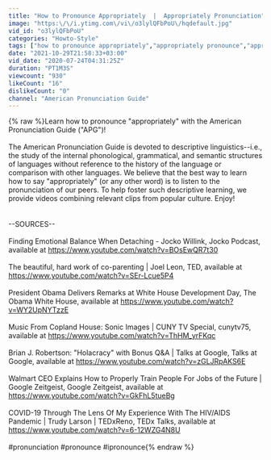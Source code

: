 ```yaml
---
title: "How to Pronounce Appropriately  |  Appropriately Pronunciation"
image: "https:\/\/i.ytimg.com\/vi\/o3lylQFbPoU\/hqdefault.jpg"
vid_id: "o3lylQFbPoU"
categories: "Howto-Style"
tags: ["how to pronounce appropriately","appropriately pronounce","appropriately pronunciation"]
date: "2021-10-29T21:58:33+03:00"
vid_date: "2020-07-24T04:31:25Z"
duration: "PT1M3S"
viewcount: "930"
likeCount: "16"
dislikeCount: "0"
channel: "American Pronunciation Guide"
---
```

{% raw %}Learn how to pronounce &quot;appropriately&quot; with the American Pronunciation Guide (&quot;APG&quot;)!<br /><br />The American Pronunciation Guide is devoted to descriptive linguistics--i.e., the study of the internal phonological, grammatical, and semantic structures of languages without reference to the history of the language or comparison with other languages.  We believe that the best way to learn how to say &quot;appropriately&quot; (or any other word) is to listen to the pronunciation of our peers.  To help foster such descriptive learning, we provide videos combining relevant clips from popular culture.  Enjoy!<br /><br /><br />--SOURCES--<br /><br />Finding Emotional Balance When Detaching - Jocko Willink, Jocko Podcast, available at <a rel="nofollow" target="blank" href="https://www.youtube.com/watch?v=BOsEwQR7t30">https://www.youtube.com/watch?v=BOsEwQR7t30</a><br /><br />The beautiful, hard work of co-parenting | Joel Leon, TED, available at <a rel="nofollow" target="blank" href="https://www.youtube.com/watch?v=SEr-Lcue5P4">https://www.youtube.com/watch?v=SEr-Lcue5P4</a><br /><br />President Obama Delivers Remarks at White House  Development Day, The Obama White House, available at <a rel="nofollow" target="blank" href="https://www.youtube.com/watch?v=WY2UpNYTzzE">https://www.youtube.com/watch?v=WY2UpNYTzzE</a><br /><br />Music From Copland House: Sonic Images | CUNY TV Special, cunytv75, available at <a rel="nofollow" target="blank" href="https://www.youtube.com/watch?v=ThHM_yrFKqc">https://www.youtube.com/watch?v=ThHM_yrFKqc</a><br /><br />Brian J. Robertson: &quot;Holacracy&quot; with Bonus Q&amp;A | Talks at Google, Talks at Google, available at <a rel="nofollow" target="blank" href="https://www.youtube.com/watch?v=zGLJRpAKS6E">https://www.youtube.com/watch?v=zGLJRpAKS6E</a><br /><br />Walmart CEO Explains How to Properly Train People For Jobs of the Future | Google Zeitgeist, Google Zeitgeist, available at <a rel="nofollow" target="blank" href="https://www.youtube.com/watch?v=GkFhL5tueBg">https://www.youtube.com/watch?v=GkFhL5tueBg</a><br /><br />COVID-19 Through The Lens Of My Experience With The HIV/AIDS Pandemic  | Trudy Larson | TEDxReno, TEDx Talks, available at <a rel="nofollow" target="blank" href="https://www.youtube.com/watch?v=6-12WZG4N8U">https://www.youtube.com/watch?v=6-12WZG4N8U</a><br /><br />#pronunciation #pronounce #ipronounce{% endraw %}
